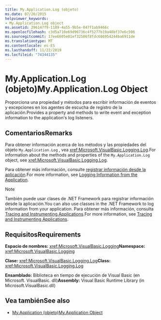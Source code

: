 ```yaml
---
title: My.Application.Log (objeto)
ms.date: 07/20/2015
helpviewer_keywords:
- My.Application.Log object
ms.assetid: 296147f9-1109-4a55-9b5e-047f1ab9466c
ms.openlocfilehash: c3d5a710e69d96736c4f5277b19a48bf37e6c506
ms.sourcegitcommit: 17ee6605e01ef32506f8fdc686954244ba6911de
ms.translationtype: MT
ms.contentlocale: es-ES
ms.lasthandoff: 11/22/2019
ms.locfileid: "74344135"
---
```

# <a name="myapplicationlog-object"></a><span data-ttu-id="3611b-102">My.Application.Log (objeto)</span><span class="sxs-lookup"><span data-stu-id="3611b-102">My.Application.Log Object</span></span>
<span data-ttu-id="3611b-103">Proporciona una propiedad y métodos para escribir información de eventos y excepciones en los agentes de escucha de registro de la aplicación.</span><span class="sxs-lookup"><span data-stu-id="3611b-103">Provides a property and methods to write event and exception information to the application's log listeners.</span></span>  
  
## <a name="remarks"></a><span data-ttu-id="3611b-104">Comentarios</span><span class="sxs-lookup"><span data-stu-id="3611b-104">Remarks</span></span>  
 <span data-ttu-id="3611b-105">Para obtener información acerca de los métodos y las propiedades del objeto `My.Application.Log` , vea <xref:Microsoft.VisualBasic.Logging.Log>.</span><span class="sxs-lookup"><span data-stu-id="3611b-105">For information about the methods and properties of the `My.Application.Log` object, see <xref:Microsoft.VisualBasic.Logging.Log>.</span></span>  
  
 <span data-ttu-id="3611b-106">Para obtener más información, consulte [registrar información desde la aplicación](../../../visual-basic/developing-apps/programming/log-info/index.md).</span><span class="sxs-lookup"><span data-stu-id="3611b-106">For more information, see [Logging Information from the Application](../../../visual-basic/developing-apps/programming/log-info/index.md).</span></span>  
  
> [!NOTE]
> <span data-ttu-id="3611b-107">También puede usar clases de .NET Framework para registrar información desde la aplicación.</span><span class="sxs-lookup"><span data-stu-id="3611b-107">You can also use classes in the .NET Framework to log information from your application.</span></span> <span data-ttu-id="3611b-108">Para obtener más información, consulta [Tracing and Instrumenting Applications](../../../framework/debug-trace-profile/tracing-and-instrumenting-applications.md).</span><span class="sxs-lookup"><span data-stu-id="3611b-108">For more information, see [Tracing and Instrumenting Applications](../../../framework/debug-trace-profile/tracing-and-instrumenting-applications.md).</span></span>  
  
## <a name="requirements"></a><span data-ttu-id="3611b-109">Requisitos</span><span class="sxs-lookup"><span data-stu-id="3611b-109">Requirements</span></span>  
 <span data-ttu-id="3611b-110">**Espacio de nombres:** <xref:Microsoft.VisualBasic.Logging></span><span class="sxs-lookup"><span data-stu-id="3611b-110">**Namespace:** <xref:Microsoft.VisualBasic.Logging></span></span>  
  
 <span data-ttu-id="3611b-111">**Clase:** <xref:Microsoft.VisualBasic.Logging.Log></span><span class="sxs-lookup"><span data-stu-id="3611b-111">**Class:** <xref:Microsoft.VisualBasic.Logging.Log></span></span>  
  
 <span data-ttu-id="3611b-112">**Ensamblado:** Biblioteca en tiempo de ejecución de Visual Basic (en Microsoft. VisualBasic. dll)</span><span class="sxs-lookup"><span data-stu-id="3611b-112">**Assembly:** Visual Basic Runtime Library (in Microsoft.VisualBasic.dll)</span></span>  
  
## <a name="see-also"></a><span data-ttu-id="3611b-113">Vea también</span><span class="sxs-lookup"><span data-stu-id="3611b-113">See also</span></span>

- [<span data-ttu-id="3611b-114">My.Application (objeto)</span><span class="sxs-lookup"><span data-stu-id="3611b-114">My.Application Object</span></span>](../../../visual-basic/language-reference/objects/my-application-object.md)
